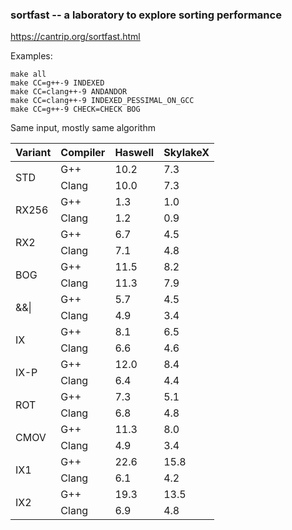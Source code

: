 ### sortfast -- a laboratory to explore sorting performance

<https://cantrip.org/sortfast.html>

Examples:
```
make all
make CC=g++-9 INDEXED
make CC=clang++-9 ANDANDOR
make CC=clang++-9 INDEXED_PESSIMAL_ON_GCC
make CC=g++-9 CHECK=CHECK BOG
```

Same input, mostly same algorithm

 <table>
   <thead>
     <tr> <th> Variant </th>
       <th> Compiler </th>
       <th> Haswell </th>
       <th> SkylakeX </th>
     </tr>
   </thead>
   <tbody>
     <tr> <td rowspan=2> STD  </td> <td> G++ </td> <td> 10.2 </td> <td>  7.3 </td> </tr>
     <tr> <td>                         Clang </td> <td> 10.0 </td> <td>  7.3 </td> </tr>
     <tr> <td rowspan=2> RX256</td> <td> G++ </td> <td>  1.3 </td> <td>  1.0 </td> </tr>
     <tr> <td>                         Clang </td> <td>  1.2 </td> <td>  0.9 </td> </tr>
     <tr> <td rowspan=2> RX2  </td> <td> G++ </td> <td>  6.7 </td> <td>  4.5 </td> </tr>
     <tr> <td>                         Clang </td> <td>  7.1 </td> <td>  4.8 </td> </tr>
     <tr> <td rowspan=2> BOG  </td> <td> G++ </td> <td> 11.5 </td> <td>  8.2 </td> </tr>
     <tr> <td>                         Clang </td> <td> 11.3 </td> <td>  7.9 </td> </tr>
     <tr> <td rowspan=2> &&|  </td> <td> G++ </td> <td>  5.7 </td> <td>  4.5 </td> </tr>
     <tr> <td>                         Clang </td> <td>  4.9 </td> <td>  3.4 </td> </tr>
     <tr> <td rowspan=2> IX   </td> <td> G++ </td> <td>  8.1 </td> <td>  6.5 </td> </tr>
     <tr> <td>                         Clang </td> <td>  6.6 </td> <td>  4.6 </td> </tr>
     <tr> <td rowspan=2> IX-P </td> <td> G++ </td> <td> 12.0 </td> <td>  8.4 </td> </tr>
     <tr> <td>                         Clang </td> <td>  6.4 </td> <td>  4.4 </td> </tr>
     <tr> <td rowspan=2> ROT  </td> <td> G++ </td> <td>  7.3 </td> <td>  5.1 </td> </tr>
     <tr> <td>                         Clang </td> <td>  6.8 </td> <td>  4.8 </td> </tr>
     <tr> <td rowspan=2> CMOV </td> <td> G++ </td> <td> 11.3 </td> <td>  8.0 </td> </tr>
     <tr> <td>                         Clang </td> <td>  4.9 </td> <td>  3.4 </td> </tr>
     <tr> <td rowspan=2> IX1  </td> <td> G++ </td> <td> 22.6 </td> <td> 15.8 </td> </tr>
     <tr> <td>                         Clang </td> <td>  6.1 </td> <td>  4.2 </td> </tr>
     <tr> <td rowspan=2> IX2  </td> <td> G++ </td> <td> 19.3 </td> <td> 13.5 </td> </tr>
     <tr> <td>                         Clang </td> <td>  6.9 </td> <td>  4.8 </td> </tr>
   </tbody>
 </table>
